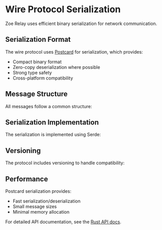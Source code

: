 # Wire Protocol Serialization

Zoe Relay uses efficient binary serialization for network communication.

## Serialization Format

The wire protocol uses [Postcard](https://github.com/jamesmunns/postcard) for serialization, which provides:

- Compact binary format
- Zero-copy deserialization where possible
- Strong type safety
- Cross-platform compatibility

## Message Structure

All messages follow a common structure:

<!-- Code example will be added here -->

## Serialization Implementation

The serialization is implemented using Serde:

<!-- Code example will be added here -->

## Versioning

The protocol includes versioning to handle compatibility:

<!-- Code example will be added here -->

## Performance

Postcard serialization provides:
- Fast serialization/deserialization
- Small message sizes
- Minimal memory allocation

For detailed API documentation, see the [Rust API docs](/zoe-relay/rustdoc/).